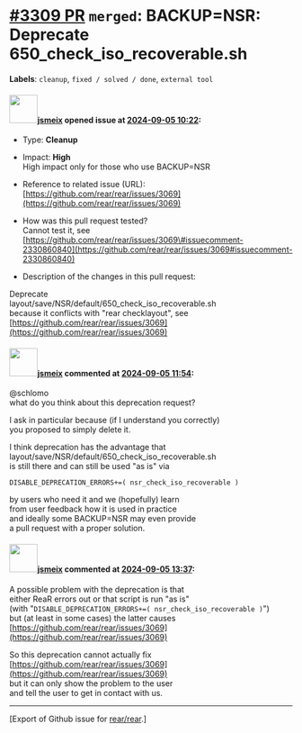 [\#3309 PR](https://github.com/rear/rear/pull/3309) `merged`: BACKUP=NSR: Deprecate 650\_check\_iso\_recoverable.sh
===================================================================================================================

**Labels**: `cleanup`, `fixed / solved / done`, `external tool`

#### <img src="https://avatars.githubusercontent.com/u/1788608?u=925fc54e2ce01551392622446ece427f51e2f0ce&v=4" width="50">[jsmeix](https://github.com/jsmeix) opened issue at [2024-09-05 10:22](https://github.com/rear/rear/pull/3309):

-   Type: **Cleanup**

-   Impact: **High**  
    High impact only for those who use BACKUP=NSR

-   Reference to related issue (URL):  
    [https://github.com/rear/rear/issues/3069](https://github.com/rear/rear/issues/3069)

-   How was this pull request tested?  
    Cannot test it, see  
    [https://github.com/rear/rear/issues/3069\#issuecomment-2330860840](https://github.com/rear/rear/issues/3069#issuecomment-2330860840)

-   Description of the changes in this pull request:

Deprecate  
layout/save/NSR/default/650\_check\_iso\_recoverable.sh  
because it conflicts with "rear checklayout", see  
[https://github.com/rear/rear/issues/3069](https://github.com/rear/rear/issues/3069)

#### <img src="https://avatars.githubusercontent.com/u/1788608?u=925fc54e2ce01551392622446ece427f51e2f0ce&v=4" width="50">[jsmeix](https://github.com/jsmeix) commented at [2024-09-05 11:54](https://github.com/rear/rear/pull/3309#issuecomment-2331328116):

@schlomo  
what do you think about this deprecation request?

I ask in particular because (if I understand you correctly)  
you proposed to simply delete it.

I think deprecation has the advantage that  
layout/save/NSR/default/650\_check\_iso\_recoverable.sh  
is still there and can still be used "as is" via

    DISABLE_DEPRECATION_ERRORS+=( nsr_check_iso_recoverable )

by users who need it and we (hopefully) learn  
from user feedback how it is used in practice  
and ideally some BACKUP=NSR may even provide  
a pull request with a proper solution.

#### <img src="https://avatars.githubusercontent.com/u/1788608?u=925fc54e2ce01551392622446ece427f51e2f0ce&v=4" width="50">[jsmeix](https://github.com/jsmeix) commented at [2024-09-05 13:37](https://github.com/rear/rear/pull/3309#issuecomment-2331708189):

A possible problem with the deprecation is that  
either ReaR errors out or that script is run "as is"  
(with "`DISABLE_DEPRECATION_ERRORS+=( nsr_check_iso_recoverable )`")  
but (at least in some cases) the latter causes  
[https://github.com/rear/rear/issues/3069](https://github.com/rear/rear/issues/3069)

So this deprecation cannot actually fix  
[https://github.com/rear/rear/issues/3069](https://github.com/rear/rear/issues/3069)  
but it can only show the problem to the user  
and tell the user to get in contact with us.

------------------------------------------------------------------------

\[Export of Github issue for
[rear/rear](https://github.com/rear/rear).\]
